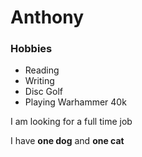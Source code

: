 # Anthony

### Hobbies

- Reading
- Writing
- Disc Golf
- Playing Warhammer 40k

I am looking for a full time job

I have **one dog** and **one cat**


